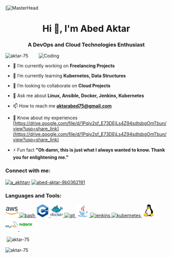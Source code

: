 [![MasterHead](https://camo.githubusercontent.com/7ddcfd05583bbbce0117be0f585303e69ea374dbc1df8fbc000e127f2946ef0b/68747470733a2f2f7468756d62732e647265616d7374696d652e636f6d2f622f6465766f70732d62616e6e65722d636f6e636570742d6861732d73746570732d746f2d616e616c797a652d737563682d61732d706c616e2d636f64652d6275696c642d6f7065726174652d6465706c6f792d746573742d6d6f6e69746f722d72656c656173652d736f6674776172652d3235313833353131382e6a7067)
<h1 align="center">Hi 👋, I'm Abed Aktar</h1>
<h3 align="center">A DevOps and Cloud Technologies Enthusiast</h3>
<img align="right" alt="Coding" width="400" src="https://cdn.dribbble.com/users/1162077/screenshots/3848914/programmer.gif">

<p align="left"> <img src="https://komarev.com/ghpvc/?username=aktar-75&label=Profile%20views&color=0e75b6&style=flat" alt="aktar-75" /> </p>

- 🔭 I’m currently working on **Freelancing Projects**

- 🌱 I’m currently learning **Kubernetes, Data Structures**

- 👯 I’m looking to collaborate on **Cloud Projects**

- 💬 Ask me about **Linux, Ansible, Docker, Jenkins, Kubernetes**

- 📫 How to reach me **aktarabed75@gmail.com**

- 📄 Know about my experiences [https://drive.google.com/file/d/1Pqiy2sf_E73DEjLs4Z94sdtsbgOmTbun/view?usp=share_link](https://drive.google.com/file/d/1Pqiy2sf_E73DEjLs4Z94sdtsbgOmTbun/view?usp=share_link)

- ⚡ Fun fact **"Oh damn, this is just what I always wanted to know. Thank you for enlightening me."**

<h3 align="left">Connect with me:</h3>
<p align="left">
<a href="https://twitter.com/a_akhtarr" target="blank"><img align="center" src="https://raw.githubusercontent.com/rahuldkjain/github-profile-readme-generator/master/src/images/icons/Social/twitter.svg" alt="a_akhtarr" height="30" width="40" /></a>
<a href="https://linkedin.com/in/abed-aktar-9b0362191" target="blank"><img align="center" src="https://raw.githubusercontent.com/rahuldkjain/github-profile-readme-generator/master/src/images/icons/Social/linked-in-alt.svg" alt="abed-aktar-9b0362191" height="30" width="40" /></a>
</p>

<h3 align="left">Languages and Tools:</h3>
<p align="left"> <a href="https://aws.amazon.com" target="_blank" rel="noreferrer"> <img src="https://raw.githubusercontent.com/devicons/devicon/master/icons/amazonwebservices/amazonwebservices-original-wordmark.svg" alt="aws" width="40" height="40"/> </a> <a href="https://www.gnu.org/software/bash/" target="_blank" rel="noreferrer"> <img src="https://www.vectorlogo.zone/logos/gnu_bash/gnu_bash-icon.svg" alt="bash" width="40" height="40"/> </a> <a href="https://www.w3schools.com/cpp/" target="_blank" rel="noreferrer"> <img src="https://raw.githubusercontent.com/devicons/devicon/master/icons/cplusplus/cplusplus-original.svg" alt="cplusplus" width="40" height="40"/> </a> <a href="https://www.docker.com/" target="_blank" rel="noreferrer"> <img src="https://raw.githubusercontent.com/devicons/devicon/master/icons/docker/docker-original-wordmark.svg" alt="docker" width="40" height="40"/> </a> <a href="https://git-scm.com/" target="_blank" rel="noreferrer"> <img src="https://www.vectorlogo.zone/logos/git-scm/git-scm-icon.svg" alt="git" width="40" height="40"/> </a> <a href="https://www.java.com" target="_blank" rel="noreferrer"> <img src="https://raw.githubusercontent.com/devicons/devicon/master/icons/java/java-original.svg" alt="java" width="40" height="40"/> </a> <a href="https://www.jenkins.io" target="_blank" rel="noreferrer"> <img src="https://www.vectorlogo.zone/logos/jenkins/jenkins-icon.svg" alt="jenkins" width="40" height="40"/> </a> <a href="https://kubernetes.io" target="_blank" rel="noreferrer"> <img src="https://www.vectorlogo.zone/logos/kubernetes/kubernetes-icon.svg" alt="kubernetes" width="40" height="40"/> </a> <a href="https://www.linux.org/" target="_blank" rel="noreferrer"> <img src="https://raw.githubusercontent.com/devicons/devicon/master/icons/linux/linux-original.svg" alt="linux" width="40" height="40"/> </a> <a href="https://www.mysql.com/" target="_blank" rel="noreferrer"> <img src="https://raw.githubusercontent.com/devicons/devicon/master/icons/mysql/mysql-original-wordmark.svg" alt="mysql" width="40" height="40"/> </a> <a href="https://www.nginx.com" target="_blank" rel="noreferrer"> <img src="https://raw.githubusercontent.com/devicons/devicon/master/icons/nginx/nginx-original.svg" alt="nginx" width="40" height="40"/> </a> </p>

<p>&nbsp;<img align="center" src="https://github-readme-stats.vercel.app/api?username=aktar-75&show_icons=true&locale=en" alt="aktar-75" /></p>

<p><img align="center" src="https://github-readme-streak-stats.herokuapp.com/?user=aktar-75&" alt="aktar-75" /></p>
